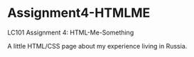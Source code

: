 # Assignment4-HTMLME
LC101 Assignment 4: HTML-Me-Something

A little HTML/CSS page about my experience living in Russia. 
